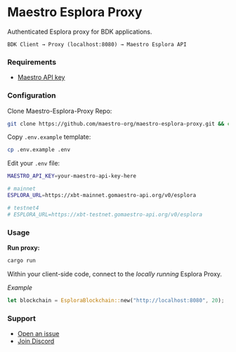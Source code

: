 # Maestro Esplora Proxy

Authenticated Esplora proxy for BDK applications.

```
BDK Client → Proxy (localhost:8080) → Maestro Esplora API
```

### Requirements

-   [Maestro API key](https://dashboard.gomaestro.org)

### Configuration

Clone Maestro-Esplora-Proxy Repo:

```bash
git clone https://github.com/maestro-org/maestro-esplora-proxy.git && cd maestro-esplora-proxy
```

Copy `.env.example` template:

```bash
cp .env.example .env
```

Edit your `.env` file:

```bash
MAESTRO_API_KEY=your-maestro-api-key-here

# mainnet
ESPLORA_URL=https://xbt-mainnet.gomaestro-api.org/v0/esplora

# testnet4
# ESPLORA_URL=https://xbt-testnet.gomaestro-api.org/v0/esplora
```

### Usage

**Run proxy:**

```bash
cargo run
```

Within your client-side code, connect to the _locally running_ Esplora Proxy.

_Example_

```rust
let blockchain = EsploraBlockchain::new("http://localhost:8080", 20);
```

### Support

-   [Open an issue](https://github.com/maestro-org/maestro-esplora-proxy/issues/new)
-   [Join Discord](https://discord.gg/ES2rDhBJt3)
